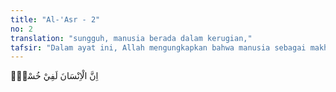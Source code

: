 ```yaml
---
title: "Al-'Asr - 2"
no: 2
translation: "sungguh, manusia berada dalam kerugian,"
tafsir: "Dalam ayat ini, Allah mengungkapkan bahwa manusia sebagai makhluk Allah sungguh secara keseluruhan berada dalam kerugian bila tidak menggunakan waktu dengan baik atau dipakai untuk melakukan keburukan. Perbuatan buruk manusia merupakan sumber kecelakaan yang menjerumuskannya ke dalam kebinasaan. Dosa seseorang terhadap Tuhannya yang memberi nikmat tidak terkira kepadanya adalah suatu pelanggaran yang tidak ada bandingannya sehingga merugikan dirinya."
---
```


اِنَّ الْاِنْسَانَ لَفِيْ خُسْرٍۙ
